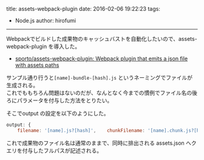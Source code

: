 title: assets-webpack-plugin
date: 2016-02-06 19:22:23
tags:
- Node.js
author: hirofumi

---
Webpackでビルドした成果物のキャッシュバストを自動化したいので、assets-webpack-plugin を導入した。

-   [sporto/assets-webpack-plugin: Webpack plugin that emits a json file with assets paths](https://github.com/sporto/assets-webpack-plugin)

サンプル通り行うと`[name]-bundle-[hash].js` というネーミングでファイルが生成される。  
これでももちろん問題はないのだが、なんとなく今までの慣例でファイル名の後ろにパラメータを付与した方法をとりたい。

そこでoutput の設定を以下のようにした。

```js
output: {
    filename: '[name].js?[hash]',    chunkFilename: '[name].chunk.js?[hash]'},
```

これで成果物のファイル名は通常のままで、同時に排出される assets.json へクエリを付与したフルパスが記述される。